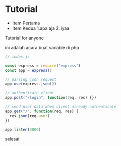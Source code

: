 # Tutorial

* Item Pertama
* Item Kedua
  1.apa aja
  2. iyaa
  

Tutorial for anyone

ini adalah acara buat variable di php

```javascript
// index.js

const express = require("express")
const app = express()

// parsing json request
app.use(express.json())

// authenticate client
app.post("/login", function(req, res) {})

// send user data when client already authenticate
app.get("/", function(req, res) {
  res.json(req.user)
})

app.listen(3000)
```

selesai
